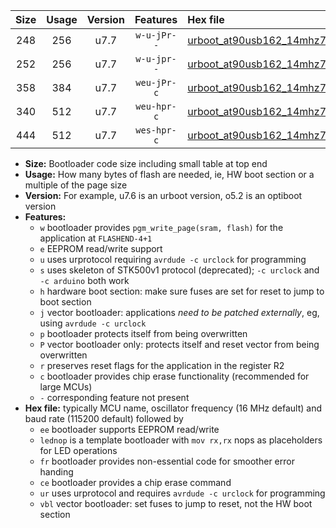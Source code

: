 |Size|Usage|Version|Features|Hex file|
|:-:|:-:|:-:|:-:|:--|
|248|256|u7.7|`w-u-jPr--`|[urboot_at90usb162_14mhz7456_460800bps_lednop_ur_vbl.hex](https://raw.githubusercontent.com/stefanrueger/urboot.hex/main/mcus/at90usb162/fcpu_14mhz7456/460800_bps/urboot_at90usb162_14mhz7456_460800bps_lednop_ur_vbl.hex)|
|252|256|u7.7|`w-u-jpr--`|[urboot_at90usb162_14mhz7456_460800bps_lednop_fr_ur_vbl.hex](https://raw.githubusercontent.com/stefanrueger/urboot.hex/main/mcus/at90usb162/fcpu_14mhz7456/460800_bps/urboot_at90usb162_14mhz7456_460800bps_lednop_fr_ur_vbl.hex)|
|358|384|u7.7|`weu-jPr-c`|[urboot_at90usb162_14mhz7456_460800bps_ee_lednop_fr_ce_ur_vbl.hex](https://raw.githubusercontent.com/stefanrueger/urboot.hex/main/mcus/at90usb162/fcpu_14mhz7456/460800_bps/urboot_at90usb162_14mhz7456_460800bps_ee_lednop_fr_ce_ur_vbl.hex)|
|340|512|u7.7|`weu-hpr-c`|[urboot_at90usb162_14mhz7456_460800bps_ee_lednop_fr_ce_ur.hex](https://raw.githubusercontent.com/stefanrueger/urboot.hex/main/mcus/at90usb162/fcpu_14mhz7456/460800_bps/urboot_at90usb162_14mhz7456_460800bps_ee_lednop_fr_ce_ur.hex)|
|444|512|u7.7|`wes-hpr-c`|[urboot_at90usb162_14mhz7456_460800bps_ee_lednop_fr_ce.hex](https://raw.githubusercontent.com/stefanrueger/urboot.hex/main/mcus/at90usb162/fcpu_14mhz7456/460800_bps/urboot_at90usb162_14mhz7456_460800bps_ee_lednop_fr_ce.hex)|

- **Size:** Bootloader code size including small table at top end
- **Usage:** How many bytes of flash are needed, ie, HW boot section or a multiple of the page size
- **Version:** For example, u7.6 is an urboot version, o5.2 is an optiboot version
- **Features:**
  + `w` bootloader provides `pgm_write_page(sram, flash)` for the application at `FLASHEND-4+1`
  + `e` EEPROM read/write support
  + `u` uses urprotocol requiring `avrdude -c urclock` for programming
  + `s` uses skeleton of STK500v1 protocol (deprecated); `-c urclock` and `-c arduino` both work
  + `h` hardware boot section: make sure fuses are set for reset to jump to boot section
  + `j` vector bootloader: applications *need to be patched externally*, eg, using `avrdude -c urclock`
  + `p` bootloader protects itself from being overwritten
  + `P` vector bootloader only: protects itself and reset vector from being overwritten
  + `r` preserves reset flags for the application in the register R2
  + `c` bootloader provides chip erase functionality (recommended for large MCUs)
  + `-` corresponding feature not present
- **Hex file:** typically MCU name, oscillator frequency (16 MHz default) and baud rate (115200 default) followed by
  + `ee` bootloader supports EEPROM read/write
  + `lednop` is a template bootloader with `mov rx,rx` nops as placeholders for LED operations
  + `fr` bootloader provides non-essential code for smoother error handing
  + `ce` bootloader provides a chip erase command
  + `ur` uses urprotocol and requires `avrdude -c urclock` for programming
  + `vbl` vector bootloader: set fuses to jump to reset, not the HW boot section
